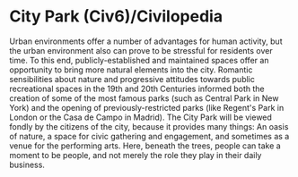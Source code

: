 # City Park (Civ6)/Civilopedia

Urban environments offer a number of advantages for human activity, but the urban environment also can prove to be stressful for residents over time. To this end, publicly-established and maintained spaces offer an opportunity to bring more natural elements into the city. Romantic sensibilities about nature and progressive attitudes towards public recreational spaces in the 19th and 20th Centuries informed both the creation of some of the most famous parks (such as Central Park in New York) and the opening of previously-restricted parks (like Regent's Park in London or the Casa de Campo in Madrid).
The City Park will be viewed fondly by the citizens of the city, because it provides many things: An oasis of nature, a space for civic gathering and engagement, and sometimes as a venue for the performing arts. Here, beneath the trees, people can take a moment to be people, and not merely the role they play in their daily business.